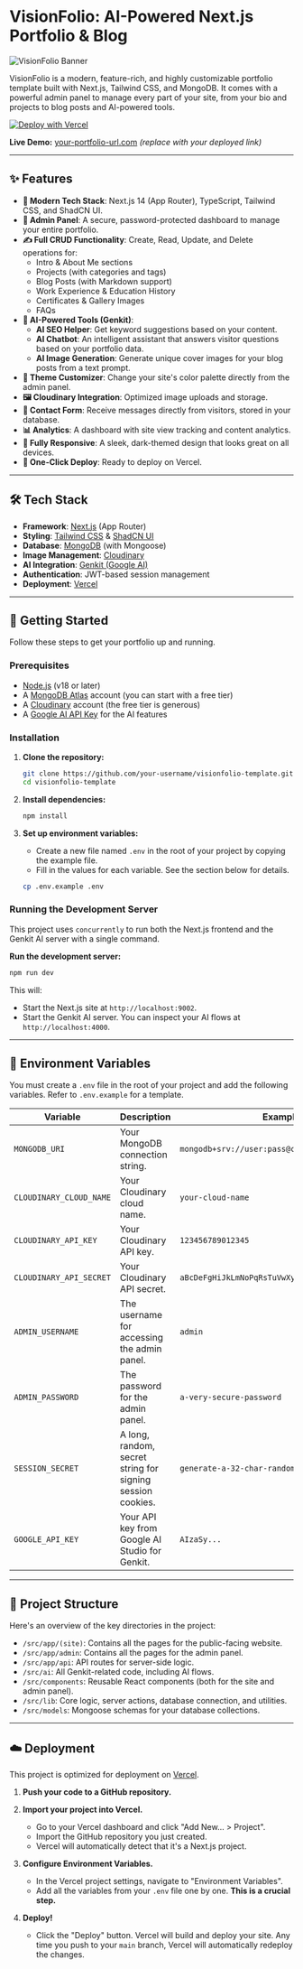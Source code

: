 # VisionFolio: AI-Powered Next.js Portfolio & Blog

![VisionFolio Banner]((https://res.cloudinary.com/dsqtgvohb/image/upload/v1750928396/fozcaefihotwz7foejqx.png))

VisionFolio is a modern, feature-rich, and highly customizable portfolio template built with Next.js, Tailwind CSS, and MongoDB. It comes with a powerful admin panel to manage every part of your site, from your bio and projects to blog posts and AI-powered tools.

[![Deploy with Vercel](https://vercel.com/button)](https://vercel.com/new/clone?repository-url=https%3A%2F%2Fgithub.com%2Fyour-username%2Fvisionfolio-template)

**Live Demo:** [your-portfolio-url.com](https://your-portfolio-url.com) *(replace with your deployed link)*

---

## ✨ Features

- **🚀 Modern Tech Stack**: Next.js 14 (App Router), TypeScript, Tailwind CSS, and ShadCN UI.
- **🔐 Admin Panel**: A secure, password-protected dashboard to manage your entire portfolio.
- **✍️ Full CRUD Functionality**: Create, Read, Update, and Delete operations for:
  - Intro & About Me sections
  - Projects (with categories and tags)
  - Blog Posts (with Markdown support)
  - Work Experience & Education History
  - Certificates & Gallery Images
  - FAQs
- **🤖 AI-Powered Tools (Genkit)**:
  - **AI SEO Helper**: Get keyword suggestions based on your content.
  - **AI Chatbot**: An intelligent assistant that answers visitor questions based on your portfolio data.
  - **AI Image Generation**: Generate unique cover images for your blog posts from a text prompt.
- **🎨 Theme Customizer**: Change your site's color palette directly from the admin panel.
- **🖼️ Cloudinary Integration**: Optimized image uploads and storage.
- **📨 Contact Form**: Receive messages directly from visitors, stored in your database.
- **📊 Analytics**: A dashboard with site view tracking and content analytics.
- **📱 Fully Responsive**: A sleek, dark-themed design that looks great on all devices.
- **🚀 One-Click Deploy**: Ready to deploy on Vercel.

---

## 🛠️ Tech Stack

- **Framework**: [Next.js](https://nextjs.org/) (App Router)
- **Styling**: [Tailwind CSS](https://tailwindcss.com/) & [ShadCN UI](https://ui.shadcn.com/)
- **Database**: [MongoDB](https://www.mongodb.com/) (with Mongoose)
- **Image Management**: [Cloudinary](https://cloudinary.com/)
- **AI Integration**: [Genkit (Google AI)](https://firebase.google.com/docs/genkit)
- **Authentication**: JWT-based session management
- **Deployment**: [Vercel](https://vercel.com/)

---

## 🚀 Getting Started

Follow these steps to get your portfolio up and running.

### Prerequisites

- [Node.js](https://nodejs.org/en/) (v18 or later)
- A [MongoDB Atlas](https://www.mongodb.com/cloud/atlas) account (you can start with a free tier)
- A [Cloudinary](https://cloudinary.com/) account (the free tier is generous)
- A [Google AI API Key](https://aistudio.google.com/app/apikey) for the AI features

### Installation

1.  **Clone the repository:**
    ```bash
    git clone https://github.com/your-username/visionfolio-template.git
    cd visionfolio-template
    ```

2.  **Install dependencies:**
    ```bash
    npm install
    ```

3.  **Set up environment variables:**
    -   Create a new file named `.env` in the root of your project by copying the example file.
    -   Fill in the values for each variable. See the section below for details.

    ```bash
    cp .env.example .env
    ```

### Running the Development Server

This project uses `concurrently` to run both the Next.js frontend and the Genkit AI server with a single command.

**Run the development server:**
```bash
npm run dev
```
This will:
- Start the Next.js site at `http://localhost:9002`.
- Start the Genkit AI server. You can inspect your AI flows at `http://localhost:4000`.

---

## 🔑 Environment Variables

You must create a `.env` file in the root of your project and add the following variables. Refer to `.env.example` for a template.

| Variable                 | Description                                                                                                   | Example                                         |
| ------------------------ | ------------------------------------------------------------------------------------------------------------- | ----------------------------------------------- |
| `MONGODB_URI`            | Your MongoDB connection string.                                                                               | `mongodb+srv://user:pass@cluster.mongodb.net/`  |
| `CLOUDINARY_CLOUD_NAME`  | Your Cloudinary cloud name.                                                                                   | `your-cloud-name`                               |
| `CLOUDINARY_API_KEY`     | Your Cloudinary API key.                                                                                      | `123456789012345`                               |
| `CLOUDINARY_API_SECRET`  | Your Cloudinary API secret.                                                                                   | `aBcDeFgHiJkLmNoPqRsTuVwXyZ_12345`               |
| `ADMIN_USERNAME`         | The username for accessing the admin panel.                                                                   | `admin`                                         |
| `ADMIN_PASSWORD`         | The password for the admin panel.                                                                             | `a-very-secure-password`                        |
| `SESSION_SECRET`         | A long, random, secret string for signing session cookies.                                                    | `generate-a-32-char-random-string`              |
| `GOOGLE_API_KEY`         | Your API key from Google AI Studio for Genkit.                                                                | `AIzaSy...`                                     |

---

## 📂 Project Structure

Here's an overview of the key directories in the project:

-   `/src/app/(site)`: Contains all the pages for the public-facing website.
-   `/src/app/admin`: Contains all the pages for the admin panel.
-   `/src/app/api`: API routes for server-side logic.
-   `/src/ai`: All Genkit-related code, including AI flows.
-   `/src/components`: Reusable React components (both for the site and admin panel).
-   `/src/lib`: Core logic, server actions, database connection, and utilities.
-   `/src/models`: Mongoose schemas for your database collections.

---

## ☁️ Deployment

This project is optimized for deployment on [Vercel](https://vercel.com/).

1.  **Push your code to a GitHub repository.**

2.  **Import your project into Vercel.**
    -   Go to your Vercel dashboard and click "Add New... > Project".
    -   Import the GitHub repository you just created.
    -   Vercel will automatically detect that it's a Next.js project.

3.  **Configure Environment Variables.**
    -   In the Vercel project settings, navigate to "Environment Variables".
    -   Add all the variables from your `.env` file one by one. **This is a crucial step.**

4.  **Deploy!**
    -   Click the "Deploy" button. Vercel will build and deploy your site. Any time you push to your `main` branch, Vercel will automatically redeploy the changes.

